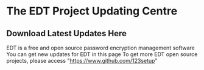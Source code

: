 # The EDT Project Updating Centre
## Download Latest Updates Here
EDT is a free and open source password encryption management software
You can get new updates for EDT in this page
To get more EDT open source projects, please access "https://www.github.com/123setup"
